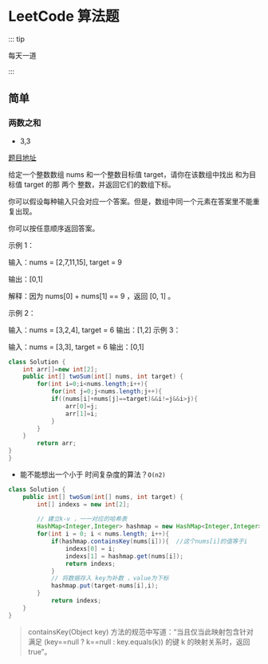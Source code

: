 # LeetCode 算法题

::: tip

每天一道

:::

## 简单

### 两数之和

+ 3,3

[题目地址](https://leetcode-cn.com/problems/two-sum/)

给定一个整数数组 nums 和一个整数目标值 target，请你在该数组中找出 和为目标值 target  的那 两个 整数，并返回它们的数组下标。

你可以假设每种输入只会对应一个答案。但是，数组中同一个元素在答案里不能重复出现。

你可以按任意顺序返回答案。

示例 1：

输入：nums = [2,7,11,15], target = 9

输出：[0,1]

解释：因为 nums[0] + nums[1] == 9 ，返回 [0, 1] 。

示例 2：

输入：nums = [3,2,4], target = 6
输出：[1,2]
示例 3：

输入：nums = [3,3], target = 6
输出：[0,1]

```java
class Solution {
    int arr[]=new int[2];
    public int[] twoSum(int[] nums, int target) {
        for(int i=0;i<nums.length;i++){
            for(int j=0;j<nums.length;j++){
            if((nums[i]+nums[j]==target)&&i!=j&&i>j){  
                arr[0]=j;
                arr[1]=i;    
            }
        }
    }
        return arr;    
}
}
```

+  能不能想出一个小于 时间复杂度的算法？`O(n2) `

```java
class Solution {
    public int[] twoSum(int[] nums, int target) {
        int[] indexs = new int[2];
        
        // 建立k-v ，一一对应的哈希表
        HashMap<Integer,Integer> hashmap = new HashMap<Integer,Integer>();
        for(int i = 0; i < nums.length; i++){
            if(hashmap.containsKey(nums[i])){  //这个nums[i]的值等于i
                indexs[0] = i;
                indexs[1] = hashmap.get(nums[i]);
                return indexs;
            }
            // 将数据存入 key为补数 ，value为下标
            hashmap.put(target-nums[i],i);
        }
            return indexs;
    }
}
```

> containsKey(Object key) 方法的规范中写道：“当且仅当此映射包含针对满足 (key\==null ? k==null : key.equals(k)) 的键 k 的映射关系时，返回 true”。

